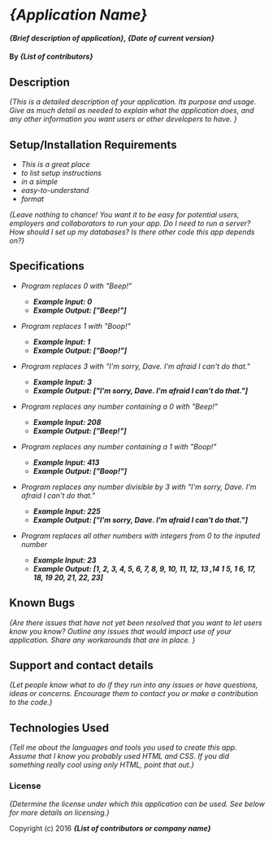 # _{Application Name}_

#### _{Brief description of application}, {Date of current version}_

#### By _**{List of contributors}**_

## Description

_{This is a detailed description of your application. Its purpose and usage.  Give as much detail as needed to explain what the application does, and any other information you want users or other developers to have. }_

## Setup/Installation Requirements

* _This is a great place_
* _to list setup instructions_
* _in a simple_
* _easy-to-understand_
* _format_

_{Leave nothing to chance! You want it to be easy for potential users, employers and collaborators to run your app. Do I need to run a server? How should I set up my databases? Is there other code this app depends on?}_

## Specifications

* _Program replaces 0 with "Beep!"_
  * **_Example Input: 0_**
  * **_Example Output: ["Beep!"]_**

* _Program replaces 1 with "Boop!"_
  * **_Example Input: 1_**
  * **_Example Output: ["Boop!"]_**

* _Program replaces 3 with "I'm sorry, Dave. I'm afraid I can't do that."_
  * **_Example Input: 3_**
  * **_Example Output: ["I'm sorry, Dave. I'm afraid I can't do that."]_**

* _Program replaces any number containing a 0 with "Beep!"_
  * **_Example Input: 208_**
  * **_Example Output: ["Beep!"]_**

* _Program replaces any number containing a 1 with "Boop!"_
  * **_Example Input: 413_**
  * **_Example Output: ["Boop!"]_**

* _Program replaces any number divisible by 3 with "I'm sorry, Dave. I'm afraid I can't do that."_
  * **_Example Input: 225_**
  * **_Example Output: ["I'm sorry, Dave. I'm afraid I can't do that."]_**

* _Program replaces all other numbers with integers from 0 to the inputed number_
  * **_Example Input: 23_**
  * **_Example Output: [1, 2, 3, 4, 5, 6, 7, 8, 9, 10, 11, 12, 13 ,14 1 5, 1 6, 17, 18, 19 20, 21, 22, 23]_**

## Known Bugs

_{Are there issues that have not yet been resolved that you want to let users know you know?  Outline any issues that would impact use of your application.  Share any workarounds that are in place. }_

## Support and contact details

_{Let people know what to do if they run into any issues or have questions, ideas or concerns.  Encourage them to contact you or make a contribution to the code.}_

## Technologies Used

_{Tell me about the languages and tools you used to create this app. Assume that I know you probably used HTML and CSS. If you did something really cool using only HTML, point that out.}_

### License

*{Determine the license under which this application can be used.  See below for more details on licensing.}*

Copyright (c) 2016 **_{List of contributors or company name}_**
